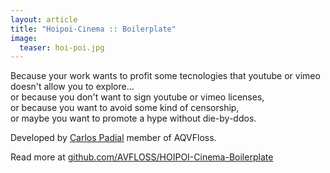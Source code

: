 ```yaml
---
layout: article
title: "Hoipoi-Cinema :: Boilerplate"
image:
  teaser: hoi-poi.jpg
---
```

<p>
Because your work wants to profit some tecnologies that youtube or vimeo doesn't allow you to explore...
<br>
or because you don't want to sign youtube or vimeo licenses,
<br>
or because you want to avoid some kind of censorship,
<br>
or maybe you want to promote a hype without die-by-ddos.
</p>
<p>
Developed by <a href="http://surreal.asturnazari.com/">Carlos Padial</a> member of AQVFloss.
</p>
<p>
Read more at <a href="https://github.com/AVFLOSS/HOIPOI-Cinema-Boilerplate">github.com/AVFLOSS/HOIPOI-Cinema-Boilerplate</a>
</p>